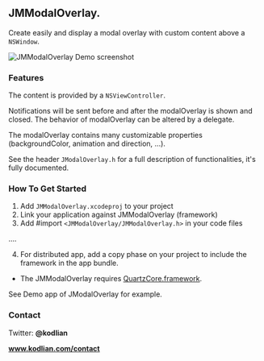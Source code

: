 ## JMModalOverlay.
Create easily and display a modal overlay with custom content above a `NSWindow`.

![JMModalOverlay Demo screenshot](https://raw.github.com/kodlian/JMModalOverlay/master/Demo/screenshot.png)


### Features
The content is provided by a `NSViewController`. 

Notifications will be sent before and after the modalOverlay is shown and closed.
The behavior of modalOverlay can be altered by a delegate. 

The modalOverlay contains many customizable properties (backgroundColor, animation and direction, ...). 

See the header `JModalOverlay.h` for a full description of functionalities, it's fully documented.

### How To Get Started
1. Add `JMModalOverlay.xcodeproj` to your project
2. Link your application against JMModalOverlay (framework)
3. Add #import `<JMModalOverlay/JMModalOverlay.h>` in your code files

....

4. For distributed app, add a copy phase on your project to include the framework in the app bundle.

* The JMModalOverlay requires [QuartzCore.framework](http://developer.apple.com/library/mac/#documentation/graphicsimaging/reference/QuartzCoreRefCollection/_index.html "Quartz Code Framework Reference").

See Demo app of JModalOverlay for example.

### Contact
Twitter: **@kodlian**

**www.kodlian.com/contact**


